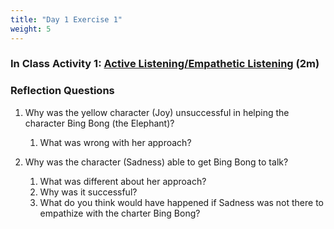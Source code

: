 ```yaml
---
title: "Day 1 Exercise 1"
weight: 5
---
```


### In Class Activity 1: [Active Listening/Empathetic Listening](https://www.youtube.com/watch?v=t685WM5R6aM) (2m)

### Reflection Questions

1. Why was the yellow character (Joy) unsuccessful in helping the character Bing Bong (the Elephant)? 
   1. What was wrong with her approach? 

2. Why was the character (Sadness) able to get Bing Bong to talk? 
   1. What was different about her approach? 
   2. Why was it successful? 
   3. What do you think would have happened if Sadness was not there to empathize with the charter Bing Bong?

